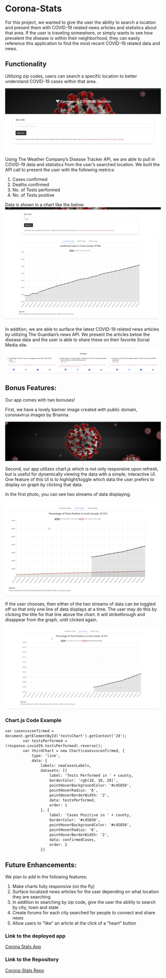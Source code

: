 # Corona-Stats

For this project, we wanted to give the user the ability to search a location and present them with COVID-19 related news articles and statistics about that area. If the user is traveling somewhere, or simply wants to see how prevalent the disease is within their neighborhood, they can easily reference this application to find the most recent COVID-19 related data and news.

## Functionality

Utilizing zip codes, users can search a specific location to better understand COVID-19 cases within that area. 

![Search-Photo](/Assets/search.png)

Using The Weather Company’s Disease Tracker API, we are able to pull in COVID-19 data and statistics from the user’s searched location. We built the API call to present the user with the following metrics:
1. Cases confirmed
2. Deaths confirmed
3. No. of Tests performed
4. No. of Tests positive 

Data is shown in a chart like the below:
![Chart-Photo](/Assets/results1.png)


In addition, we are able to surface the latest COVID-19 related news articles by utilizing The Guardian’s news API. We present the articles below the disease data and the user is able to share these on their favorite Social Media site. 
![Articles-Photo](/Assets/articles.png)

## Bonus Features:

Our app comes with two bonuses!  

First, we have a lovely banner image created with public domain, coronavirus images by Brianna.

![Articles-Photo](covidbanner.jpg)


Second, our app utilizes chart.js which is not only responsive upon refresh, but is useful for dynamically viewing the data with a simple, interactive UI.  One feature of this UI is to highlight/toggle which data the user prefers to display on graph by clicking that data. 

In the first photo, you can see two streams of data displaying.

![DataOn-Photo](/Assets/testpositive.png)

If the user chooses, then either of the two streams of data can be toggled off so that only one line of data displays at a time. The user may do this by clicking the title for that line above the chart. It will strikethrough and disappear from the graph, until clicked again.

![DataOff-Photo](/Assets/crossedoff.png)




### Chart.js Code Example
``` JS
var casesvsconfirmed = document.getElementById('testsChart').getContext('2d');
        var testsPerformed = (response.covid19.testsPerformed).reverse();
        var thirdChart = new Chart(casesvsconfirmed, {
            type: 'line',
            data: {
                labels: newCasesLabels,
                datasets: [{
                    label: 'Tests Performed in ' + county,
                    borderColor: 'rgb(18, 18, 20)',
                    pointHoverBackgroundColor: '#c45850',
                    pointHoverRadius: '6',
                    pointHoverBorderWidth: '2',
                    data: testsPerformed,
                    order: 1
                }, {
                    label: 'Cases Positive in ' + county,
                    borderColor: '#c45850',
                    pointHoverBackgroundColor: '#c45850',
                    pointHoverRadius: '6',
                    pointHoverBorderWidth: '2',
                    data: confirmedCases,
                    order: 2
                }]
```

## Future Enhancements:

We plan to add in the following features: 
1. Make charts fully responsive (on the fly)
2. Surface localized news articles for the user depending on what location they are searching
3. In addition to searching by zip code, give the user the ability to search by city, town and state
4. Create forums for each city searched for people to connect and share news
5. Allow users to "like" an article at the click of a "heart" button

### Link to the deployed app
[Corona Stats App](https://kurt-austin.github.io/corona-Stats)

### Link to the Repository
[Corona-Stats Repo](https://github.com/kurt-austin/corona-Stats)